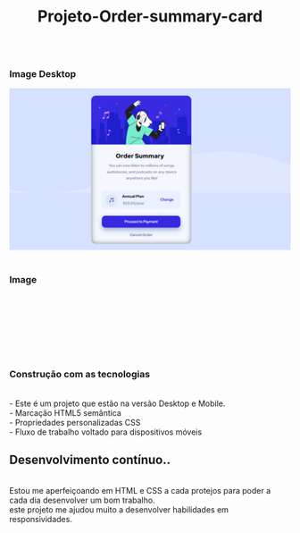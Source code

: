 
 <h1 align="center"> Projeto-Order-summary-card</h1>
 <br>
 <br>
 <h3>Image Desktop</h3>
 <img src="https://github.com/williadorosario/Projeto-Order-summary-card/blob/main/assets/image/Projeto-Card.png?raw=true"/>
 <br>
 <br>
 <h3>Image </h3>
 <br>
 <h3 align="center">
 <img src="" />
 </h3>
 <br>
 <br>
 <h3>Construção com as tecnologias </h3>
 <br>
  - Este é um  projeto que estão na versão Desktop e Mobile.
  <br>
 - Marcação HTML5 semântica
  <br>
- Propriedades personalizadas CSS
 <br>
- Fluxo de trabalho voltado para dispositivos móveis
<br>
<h2>Desenvolvimento contínuo..</h2>
<br>
Estou me aperfeiçoando em HTML e CSS a cada protejos para poder a cada dia desenvolver um bom trabalho.
<br>
este projeto me ajudou muito a desenvolver habilidades em responsividades.
